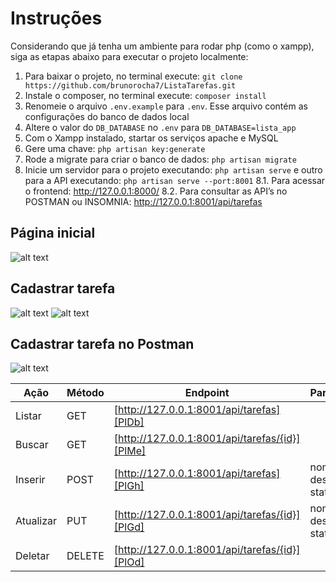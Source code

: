 # Instruções
Considerando que já tenha um ambiente para rodar php (como o xampp), siga as etapas abaixo para executar o projeto localmente:
1. Para baixar o projeto, no terminal execute: ````git clone  https://github.com/brunorocha7/ListaTarefas.git````
2. Instale o composer, no terminal execute: ````composer install````
3. Renomeie o arquivo `.env.example` para `.env`. Esse arquivo contém as configurações do banco de dados local
4. Altere o valor do `DB_DATABASE` no `.env` para `DB_DATABASE=lista_app`
5. Com o Xampp instalado, startar os serviços apache e MySQL
6. Gere uma chave: ````php artisan key:generate````
7. Rode a migrate para criar o banco de dados: ````php artisan migrate````
8. Inicie um servidor para o projeto executando: ````php artisan serve```` e outro para a API executando: ````php artisan serve --port:8001````
8.1. Para acessar o frontend: http://127.0.0.1:8000/
8.2. Para consultar as API’s no POSTMAN ou INSOMNIA: http://127.0.0.1:8001/api/tarefas

## Página inicial


![alt text](app/resources/images/home.png)


## Cadastrar tarefa


![alt text](app/resources/images/create.png)
![alt text](app/resources/images/created.png)

## Cadastrar tarefa no Postman

![alt text](app/resources/images/postman_created.png)


| Ação | Método | Endpoint | Parâmetros |
| ------ | ------ |------ | ------ |
| Listar | GET | [http://127.0.0.1:8001/api/tarefas][PlDb] |
| Buscar | GET | [http://127.0.0.1:8001/api/tarefas/{id}][PlMe] |
| Inserir | POST | [http://127.0.0.1:8001/api/tarefas][PlGh] | nome, descricao, status |
| Atualizar | PUT | [http://127.0.0.1:8001/api/tarefas/{id}][PlGd] | nome, descricao, status |
| Deletar | DELETE | [http://127.0.0.1:8001/api/tarefas/{id}][PlOd] |
